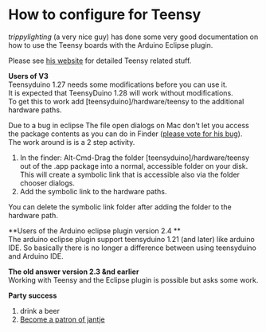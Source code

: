 How to configure for Teensy
===========================

*trippylighting* (a very nice guy) has done some very good documentation on how to use the Teensy boards with the Arduino Eclipse plugin.

Please see [his website](http://trippylighting.com/teensy-arduino-ect/arduino-eclipse-plugin/) for detailed Teensy related stuff.

**Users of V3**  
Teensyduino 1.27 needs some modifications before you can use it.  
It is expected that TeensyDuino 1.28 will work without modifications.  
To get this to work add [teensyduino]/hardware/teensy to the additional hardware paths.  

Due to a bug in eclipse The file open dialogs on Mac don't let you access the package contents as you can do in Finder ([please vote for his bug](https://bugs.eclipse.org/bugs/show_bug.cgi?id=487534)).  
The work around is is a 2 step activity.  
   1) In the finder: Alt-Cmd-Drag the folder [teensyduino]/hardware/teensy out of the .app package into a normal, accessible folder on your disk. This will create a symbolic link that is accessible also via the folder chooser dialogs.  
   2) Add the symbolic link to the hardware paths.  

You can delete the symbolic link folder after adding the folder to the hardware path.
   

**Users of the Arduino eclipse plugin version 2.4 **  
The arduino eclipse plugin support teensyduino 1.21 (and later) like arduino IDE.
So basically there is no longer a difference between using teensyduino and Arduino IDE.



**The old answer version 2.3 &nd earlier**  
Working with Teensy and the Eclipse plugin is possible but asks some work.


 
 **Party success**
 
 1. drink a beer
 2. [Become a patron of jantje](http://eclipse.baeyens.it/donate.html "thanks")